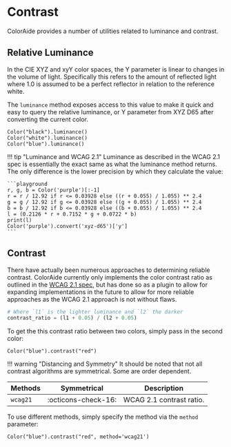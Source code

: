 # Contrast

ColorAide provides a number of utilities related to luminance and contrast.

## Relative Luminance

In the CIE XYZ and xyY color spaces, the Y parameter is linear to changes in the volume of light. Specifically this
refers to the amount of reflected light where 1.0 is assumed to be a perfect reflector in relation to the reference
white.

The `luminance` method exposes access to this value to make it quick and easy to query the relative luminance, or Y
parameter from XYZ D65 after converting the current color.

```playground
Color("black").luminance()
Color("white").luminance()
Color("blue").luminance()
```

!!! tip "Luminance and WCAG 2.1"
    Luminance as described in the WCAG 2.1 spec is essentially the exact same as what the luminance method returns. The
    only difference is the lower precision by which they calculate the value:

    ```playground
    r, g, b = Color('purple')[:-1]
    r = r / 12.92 if r <= 0.03928 else ((r + 0.055) / 1.055) ** 2.4
    g = g / 12.92 if g <= 0.03928 else ((g + 0.055) / 1.055) ** 2.4
    b = b / 12.92 if b <= 0.03928 else ((b + 0.055) / 1.055) ** 2.4
    l = (0.2126 * r + 0.7152 * g + 0.0722 * b)
    print(l)
    Color('purple').convert('xyz-d65')['y']
    ```

## Contrast

There have actually been numerous approaches to determining reliable contrast. ColorAide currently only implements the
color contrast ratio as outlined in the [WCAG 2.1 spec](https://www.w3.org/TR/WCAG21/#dfn-contrast-ratio), but has done
so as a plugin to allow for expanding implementations in the future to allow for more reliable approaches as the WCAG
2.1 approach is not without flaws.

```py
# Where `l1` is the lighter luminance and `l2` the darker
contrast_ratio = (l1 + 0.05) / (l2 + 0.05)
```
To get the this contrast ratio between two colors, simply pass in the second color:

```playground
Color("blue").contrast("red")
```

!!! warning "Distancing and Symmetry"
    It should be noted that not all contrast algorithms are symmetrical. Some are order dependent.

Methods  | Symmetrical         | Description
-------- | ------------------  | -----------
`wcag21` | :octicons-check-16: | WCAG 2.1 contrast ratio.

To use different methods, simply specify the method via the `method` parameter:

```playground
Color("blue").contrast("red", method='wcag21')
```
